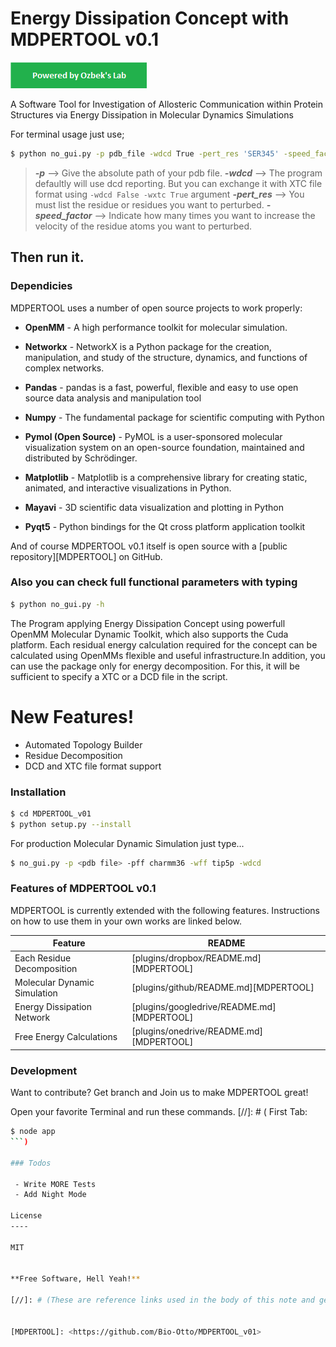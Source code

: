 # Energy Dissipation Concept with MDPERTOOL v0.1 

[![Powered by |Ozbek' Lab](https://github.com/Bio-Otto/Example_MD_Scripts/blob/master/PoweredByOzbekLab.png)](http://compbio.bioe.eng.marmara.edu.tr/)

A Software Tool for Investigation of Allosteric Communication within Protein Structures via Energy Dissipation in Molecular Dynamics Simulations

For terminal usage just use; 

```sh
$ python no_gui.py -p pdb_file -wdcd True -pert_res 'SER345' -speed_factor 4
```

>**_-p_**  -->  Give the absolute path of your pdb file. 
> **_-wdcd_**  -->  The program defaultly will use dcd reporting. But you can exchange it with XTC file format using ```-wdcd False -wxtc True``` argument
> **_-pert_res_**  -->  You must list the residue or residues you want to perturbed.
> **_-speed_factor_**  -->  Indicate how many times you want to increase the velocity of the residue atoms you want to perturbed.


## Then run it.

### Dependicies

MDPERTOOL uses a number of open source projects to work properly:

* __OpenMM__ - A high performance toolkit for molecular simulation. 
* __Networkx__ - NetworkX is a Python package for the creation, manipulation, and study of the structure, dynamics, and functions of complex networks.

* __Pandas__ - pandas is a fast, powerful, flexible and easy to use open source data analysis and manipulation tool
* __Numpy__ -  The fundamental package for scientific computing with Python 
* __Pymol (Open Source)__ - PyMOL is a user-sponsored molecular visualization system on an open-source foundation, maintained and distributed by Schrödinger.
* __Matplotlib__ - Matplotlib is a comprehensive library for creating static, animated, and interactive visualizations in Python.
* __Mayavi__ - 3D scientific data visualization and plotting in Python
* __Pyqt5__ - Python bindings for the Qt cross platform application toolkit

And of course MDPERTOOL v0.1 itself is open source with a [public repository][MDPERTOOL] on GitHub.

### Also you can check full functional parameters with typing 

```sh
$ python no_gui.py -h
```

The Program applying Energy Dissipation Concept using powerfull OpenMM Molecular Dynamic Toolkit, which also supports the Cuda platform. Each residual energy calculation required for the concept can be calculated using OpenMMs flexible and useful infrastructure.In addition, you can use the package only for energy decomposition. For this, it will be sufficient to specify a XTC or a DCD file in the script.

# New Features!

  - Automated Topology Builder
  - Residue Decomposition
  - DCD and XTC file format support 

### Installation

```sh
$ cd MDPERTOOL_v01
$ python setup.py --install
```

For production Molecular Dynamic Simulation just type...

```sh
$ no_gui.py -p <pdb file> -pff charmm36 -wff tip5p -wdcd
```

### Features of MDPERTOOL v0.1

MDPERTOOL is currently extended with the following features. Instructions on how to use them in your own works are linked below.

| Feature | README |
| ------ | ------ |
| Each Residue Decomposition | [plugins/dropbox/README.md][MDPERTOOL] |
| Molecular Dynamic Simulation | [plugins/github/README.md][MDPERTOOL] |
| Energy Dissipation Network | [plugins/googledrive/README.md][MDPERTOOL] |
| Free Energy Calculations | [plugins/onedrive/README.md][MDPERTOOL] |

### Development

Want to contribute?
Get branch and Join us to make MDPERTOOL great!

Open your favorite Terminal and run these commands.
[//]: # (
First Tab:
```sh
$ node app
```)

### Todos

 - Write MORE Tests
 - Add Night Mode

License
----

MIT


**Free Software, Hell Yeah!**

[//]: # (These are reference links used in the body of this note and get stripped out when the markdown processor does its job. There is no need to format nicely because it shouldn't be seen. Thanks SO - http://stackoverflow.com/questions/4823468/store-comments-in-markdown-syntax)


[MDPERTOOL]: <https://github.com/Bio-Otto/MDPERTOOL_v01>
